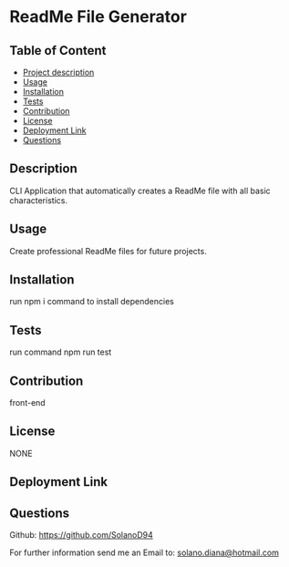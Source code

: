 
# ReadMe File Generator   

## Table of Content
- [Project description](#Description)
- [Usage](#Usage)
- [Installation](#Installation)
- [Tests](#Tests)
- [Contribution](#Contribution)
- [License](#License)
- [Deployment Link](#Deployment-Link)
- [Questions](#Questions)

## Description
CLI Application that automatically creates a ReadMe file with all basic characteristics.

## Usage
Create professional ReadMe files for future projects.

## Installation
run npm i command to install dependencies

## Tests
run command npm run test

## Contribution
front-end

## License
NONE

## Deployment Link


## Questions
Github: <https://github.com/SolanoD94> 
 
For further information send me an Email to: <solano.diana@hotmail.com>

